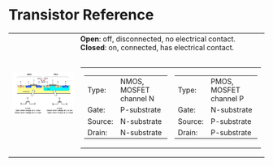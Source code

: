 # Transistor Reference

<table>
<tr>
<td>
    <img src='./images/nmos-pmos.png' width='600px'>
</td>
<td valign='top'>
    <b>Open</b>: off, disconnected, no electrical contact.<br>
    <b>Closed</b>: on, connected, has electrical contact.<br><br>
    <table>
    <tr>
        <td>
            <table>
            <tr>
                <td>Type:</td><td>NMOS, MOSFET channel N</td>
            </tr>
            <tr>
                <td>Gate:</td><td>P-substrate</td>
            </tr>
            <tr>
                <td>Source:</td><td>N-substrate</td>
            </tr>
            <tr>
                <td>Drain:</td><td>N-substrate</td>
            </tr>
            </table>
        </td>
        <td>
            <table>
            <tr>
                <td>Type:</td><td>PMOS, MOSFET channel P</td>
            </tr>
            <tr>
                <td>Gate:</td><td>N-substrate</td>
            </tr>
            <tr>
                <td>Source:</td><td>P-substrate</td>
            </tr>
            <tr>
                <td>Drain:</td><td>P-substrate</td>
            </tr>
            </table>
        </td>
    </tr>
    </table>
</td>
</tr>
</table>





